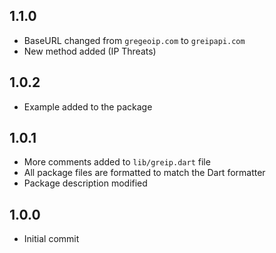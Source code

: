 ## 1.1.0

- BaseURL changed from `gregeoip.com` to `greipapi.com`
- New method added (IP Threats)

## 1.0.2

- Example added to the package

## 1.0.1

- More comments added to `lib/greip.dart` file
- All package files are formatted to match the Dart formatter
- Package description modified

## 1.0.0

- Initial commit
